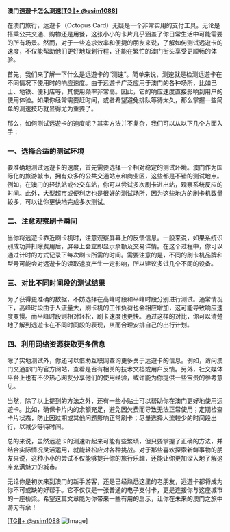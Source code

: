 **澳门遠遊卡怎么测速[[TG💪+ @esim1088](https://t.me/s/esim1088)]**

在澳门旅行，远遊卡（Octopus Card）无疑是一个非常实用的支付工具。无论是搭乘公共交通、购物还是用餐，这张小小的卡片几乎涵盖了你日常生活中可能需要的所有场景。然而，对于一些追求效率和便捷的朋友来说，了解如何测试远遊卡的速度，不仅能帮助他们更好地规划行程，还能在繁忙的澳门街头享受更顺畅的体验。

首先，我们来了解一下什么是远遊卡的“测速”。简单来说，测速就是检测远遊卡在不同情况下使用时的响应速度。由于远遊卡广泛应用于澳门的各种场所，比如巴士、地铁、便利店等，其使用频率非常高。因此，它的响应速度直接影响到用户的使用体验。如果你经常需要赶时间，或者希望避免排队等待太久，那么掌握一些简单的测速技巧就显得尤为重要了。

那么，如何测试远遊卡的速度呢？其实方法并不复杂，我们可以从以下几个方面入手：

### **一、选择合适的测试环境**
要准确地测试远遊卡的速度，首先需要选择一个相对稳定的测试环境。澳门作为国际化的旅游城市，拥有众多的公共交通站点和商业区，这些都是不错的测试地点。例如，在澳门的轻轨站或公交车站，你可以尝试多次刷卡进出站，观察系统反应的时间。此外，大型超市或便利店也是很好的测试场所，因为这些地方的刷卡机数量较多，可以让你更快地完成多次测试。

### **二、注意观察刷卡瞬间**
当你将远遊卡靠近刷卡机时，注意观察屏幕上的反馈信息。一般来说，如果系统识别成功并扣除费用后，屏幕上会立即显示余额及交易详情。在这个过程中，你可以通过计时的方式记录下每次刷卡所需的时间。需要注意的是，不同的刷卡机品牌和型号可能会对远遊卡的读取速度产生一定影响，所以建议多试几个不同的设备。

### **三、对比不同时间段的测试结果**
为了获得更准确的数据，不妨选择在高峰时段和平峰时段分别进行测试。通常情况下，高峰时段由于人流量大，刷卡机的工作负荷也会相应增加，这可能导致响应速度变慢。而平峰时段则相对轻松，刷卡速度也更快。通过这样的对比，你可以清楚地了解到远遊卡在不同时间段的表现，从而合理安排自己的出行计划。

### **四、利用网络资源获取更多信息**
除了实地测试外，你还可以借助互联网查询更多关于远遊卡的信息。例如，访问澳门交通部门的官方网站，查看是否有相关的技术文档或用户反馈。另外，社交媒体平台上也有不少热心网友分享他们的使用经验，或许能为你提供一些宝贵的参考意见。

当然，除了以上提到的方法之外，还有一些小贴士可以帮助你在澳门更好地使用远遊卡。比如，确保卡片内的余额充足，避免因欠费而导致无法正常使用；定期检查卡片状态，防止因过期或其他问题影响正常刷卡；尽量选择人流较少的时间段出行，以减少等待时间。

总的来说，虽然远遊卡的测速听起来可能有些繁琐，但只要掌握了正确的方法，并结合实际情况灵活运用，就能轻松应对各种挑战。对于那些喜欢探索新鲜事物的朋友来说，这种小小的尝试不仅能够提升你的旅行乐趣，还能让你更加深入地了解这座充满魅力的城市。

无论你是初次来到澳门的新手游客，还是已经熟悉这里的老朋友，远遊卡都将成为你不可或缺的好帮手。它不仅仅是一张普通的电子支付卡，更是连接你与这座城市的一座桥梁。希望这篇文章能为你带来一些有用的启示，让你在未来的澳门之旅中游刃有余！

[[TG💪+ @esim1088](https://t.me/s/esim1088) ![Image](https://i.postimg.cc/4NQfJmqS/Snipaste-2025-05-13-00-14-12.png)]
